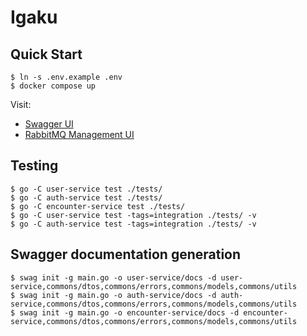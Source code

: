 # Igaku

## Quick Start

```console
$ ln -s .env.example .env
$ docker compose up
```

Visit:
- [Swagger UI](http://localhost:8090/)
- [RabbitMQ Management UI](http://localhost:15672)

## Testing

```console
$ go -C user-service test ./tests/
$ go -C auth-service test ./tests/
$ go -C encounter-service test ./tests/
$ go -C user-service test -tags=integration ./tests/ -v
$ go -C auth-service test -tags=integration ./tests/ -v
```

## Swagger documentation generation

```console
$ swag init -g main.go -o user-service/docs -d user-service,commons/dtos,commons/errors,commons/models,commons/utils
$ swag init -g main.go -o auth-service/docs -d auth-service,commons/dtos,commons/errors,commons/models,commons/utils
$ swag init -g main.go -o encounter-service/docs -d encounter-service,commons/dtos,commons/errors,commons/models,commons/utils
```
